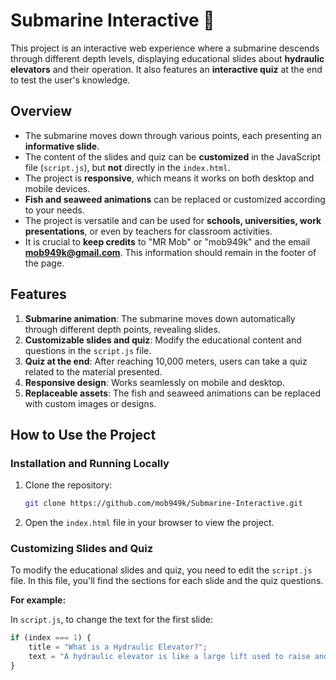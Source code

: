 # Submarine Interactive 🚤

This project is an interactive web experience where a submarine descends through different depth levels, displaying educational slides about **hydraulic elevators** and their operation. It also features an **interactive quiz** at the end to test the user's knowledge.

## Overview

- The submarine moves down through various points, each presenting an **informative slide**.
- The content of the slides and quiz can be **customized** in the JavaScript file (`script.js`), but **not** directly in the `index.html`.
- The project is **responsive**, which means it works on both desktop and mobile devices.
- **Fish and seaweed animations** can be replaced or customized according to your needs.
- The project is versatile and can be used for **schools, universities, work presentations**, or even by teachers for classroom activities.
- It is crucial to **keep credits** to "MR Mob" or "mob949k" and the email **mob949k@gmail.com**. This information should remain in the footer of the page.

## Features

1. **Submarine animation**: The submarine moves down automatically through different depth points, revealing slides.
2. **Customizable slides and quiz**: Modify the educational content and questions in the `script.js` file.
3. **Quiz at the end**: After reaching 10,000 meters, users can take a quiz related to the material presented.
4. **Responsive design**: Works seamlessly on mobile and desktop.
5. **Replaceable assets**: The fish and seaweed animations can be replaced with custom images or designs.

## How to Use the Project

### Installation and Running Locally

1. Clone the repository:
    ```bash
    git clone https://github.com/mob949k/Submarine-Interactive.git
    ```

2. Open the `index.html` file in your browser to view the project.

### Customizing Slides and Quiz

To modify the educational slides and quiz, you need to edit the `script.js` file. In this file, you'll find the sections for each slide and the quiz questions.

**For example:**

In `script.js`, to change the text for the first slide:
```javascript
if (index === 1) {
    title = "What is a Hydraulic Elevator?";
    text = "A hydraulic elevator is like a large lift used to raise and lower people or objects within a building...";
}
